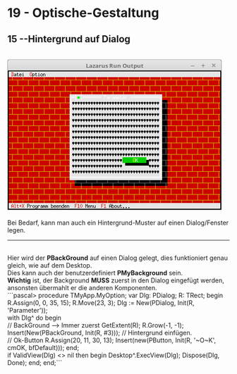 # 19 - Optische-Gestaltung
## 15 --Hintergrund auf Dialog
<br>
<img src="image.png" alt="Selfhtml"><br><br>
Bei Bedarf, kann man auch ein Hintergrund-Muster auf einen Dialog/Fenster legen.<br>
<hr><br>
Hier wird der <b>PBackGround</b> auf einen Dialog gelegt, dies funktioniert genau gleich, wie auf dem Desktop.<br>
Dies kann auch der benutzerdefiniert <b>PMyBackground</b> sein.<br>
<b>Wichtig</b> ist, der Background <b>MUSS</b> zuerst in den Dialog eingefügt werden,<br>
ansonsten übermahlt er die anderen Komponenten.<br>
```pascal>  procedure TMyApp.MyOption;
  var
    Dlg: PDialog;
    R: TRect;
  begin
    R.Assign(0, 0, 35, 15);
    R.Move(23, 3);
    Dlg := New(PDialog, Init(R, 'Parameter'));
<br>
    with Dlg^ do begin
<br>
      // BackGround --> Immer zuerst
      GetExtent(R);
      R.Grow(-1, -1);
      Insert(New(PBackGround, Init(R, #3)));  // Hintergrund einfügen.
<br>
      // Ok-Button
      R.Assign(20, 11, 30, 13);
      Insert(new(PButton, Init(R, '~O~K', cmOK, bfDefault)));
    end;
<br>
    if ValidView(Dlg) <> nil then begin
      Desktop^.ExecView(Dlg);
      Dispose(Dlg, Done);
    end;
  end;```
<br>
